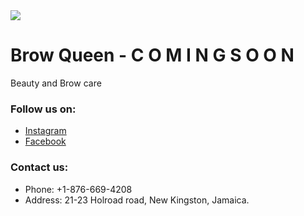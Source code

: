 <img src="img/browQueen.png" />     


# Brow Queen    -     C O M I N G     S O O N

Beauty and Brow care

### Follow us on:

* [Instagram](https://www.instagram.com/browqueenja)
* [Facebook](https://www.facebook.com/BrowQueen-1366403426762559/)

### Contact us: 
* Phone: +1-876-669-4208 
* Address: 21-23 Holroad road, New Kingston, Jamaica.


